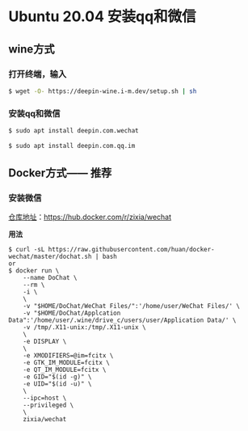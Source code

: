 # Ubuntu 20.04 安装qq和微信

## wine方式

### 打开终端，输入

``` bash
$ wget -O- https://deepin-wine.i-m.dev/setup.sh | sh
```

### 安装qq和微信

``` bash
$ sudo apt install deepin.com.wechat
	
$ sudo apt install deepin.com.qq.im
```

## Docker方式—— 推荐

### 安装微信

[仓库地址](https://hub.docker.com/r/zixia/wechat)：https://hub.docker.com/r/zixia/wechat

**用法**

``` shell
$ curl -sL https://raw.githubusercontent.com/huan/docker-wechat/master/dochat.sh | bash
or
$ docker run \
    --name DoChat \
    --rm \
    -i \
    \
    -v "$HOME/DoChat/WeChat Files/":'/home/user/WeChat Files/' \
    -v "$HOME/DoChat/Applcation Data":'/home/user/.wine/drive_c/users/user/Application Data/' \
    -v /tmp/.X11-unix:/tmp/.X11-unix \
    \
    -e DISPLAY \
    \
    -e XMODIFIERS=@im=fcitx \
    -e GTK_IM_MODULE=fcitx \
    -e QT_IM_MODULE=fcitx \
    -e GID="$(id -g)" \
    -e UID="$(id -u)" \
    \
    --ipc=host \
    --privileged \
    \
    zixia/wechat
```

